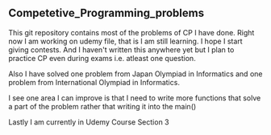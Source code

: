 ## Competetive_Programming_problems
This git repository contains most of the problems of CP I have done. Right now I am working on udemy file, that is I am still learning. I hope I start giving contests. And I haven't written this anywhere yet but I plan to practice CP even during exams i.e. atleast one question.

Also I have solved one problem from Japan Olympiad in Informatics and one problem from International Olympiad in Informatics.

I see one area I can improve is that I need to write more functions that solve a part of the problem rather that writing it into the main()

Lastly I am currently in Udemy Course Section 3